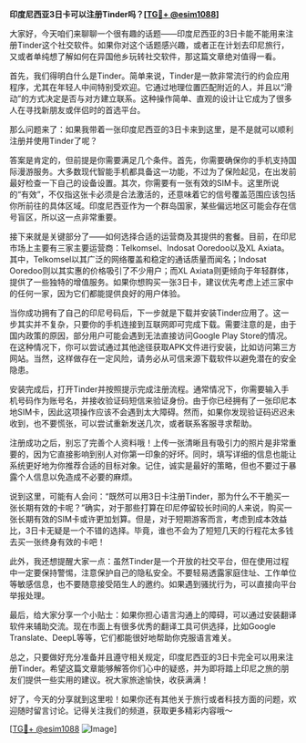**印度尼西亚3日卡可以注册Tinder吗？[[TG💪+ @esim1088](https://t.me/s/esim1088)]**

大家好，今天咱们来聊聊一个很有趣的话题——印度尼西亚的3日卡能不能用来注册Tinder这个社交软件。如果你对这个话题感兴趣，或者正在计划去印尼旅行，又或者单纯想了解如何在异国他乡玩转社交软件，那这篇文章绝对值得一看。

首先，我们得明白什么是Tinder。简单来说，Tinder是一款非常流行的约会应用程序，尤其在年轻人中间特别受欢迎。它通过地理位置匹配附近的人，并且以“滑动”的方式决定是否与对方建立联系。这种操作简单、直观的设计让它成为了很多人在寻找新朋友或伴侣时的首选平台。

那么问题来了：如果我带着一张印度尼西亚的3日卡来到这里，是不是就可以顺利注册并使用Tinder了呢？

答案是肯定的，但前提是你需要满足几个条件。首先，你需要确保你的手机支持国际漫游服务。大多数现代智能手机都具备这一功能，不过为了保险起见，在出发前最好检查一下自己的设备设置。其次，你需要有一张有效的SIM卡。这里所说的“有效”，不仅指这张卡必须是合法激活的，还意味着它的信号覆盖范围应该包括你所前往的具体区域。印度尼西亚作为一个群岛国家，某些偏远地区可能会存在信号盲区，所以这一点非常重要。

接下来就是关键部分了——如何选择合适的运营商及其提供的套餐。目前，在印尼市场上主要有三家主要运营商：Telkomsel、Indosat Ooredoo以及XL Axiata。其中，Telkomsel以其广泛的网络覆盖和稳定的通话质量而闻名；Indosat Ooredoo则以其实惠的价格吸引了不少用户；而XL Axiata则更倾向于年轻群体，提供了一些独特的增值服务。如果你想购买一张3日卡，建议优先考虑上述三家中的任何一家，因为它们都能提供良好的用户体验。

当你成功拥有了自己的印尼号码后，下一步就是下载并安装Tinder应用了。这一步其实并不复杂，只要你的手机连接到互联网即可完成下载。需要注意的是，由于国内政策的原因，部分用户可能会遇到无法直接访问Google Play Store的情况。在这种情况下，你可以尝试通过其他途径获取APK文件进行安装，比如访问第三方网站。当然，这样做存在一定风险，请务必从可信来源下载软件以避免潜在的安全隐患。

安装完成后，打开Tinder并按照提示完成注册流程。通常情况下，你需要输入手机号码作为账号名，并接收验证码短信来验证身份。由于你已经拥有了一张印尼本地SIM卡，因此这项操作应该不会遇到太大障碍。然而，如果你发现验证码迟迟未收到，也不要慌张，可以尝试重新发送几次，或者联系客服寻求帮助。

注册成功之后，别忘了完善个人资料哦！上传一张清晰且有吸引力的照片是非常重要的，因为它直接影响到别人对你第一印象的好坏。同时，填写详细的信息也能让系统更好地为你推荐合适的目标对象。记住，诚实是最好的策略，但也不要过于暴露个人信息以免造成不必要的麻烦。

说到这里，可能有人会问：“既然可以用3日卡注册Tinder，那为什么不干脆买一张长期有效的卡呢？”确实，对于那些打算在印尼停留较长时间的人来说，购买一张长期有效的SIM卡或许更加划算。但是，对于短期游客而言，考虑到成本效益比，3日卡无疑是一个不错的选择。毕竟，谁也不会为了短短几天的行程花太多钱去买一张终身有效的卡吧！

此外，我还想提醒大家一点：虽然Tinder是一个开放的社交平台，但在使用过程中一定要保持警惕，注意保护自己的隐私安全。不要轻易透露家庭住址、工作单位等敏感信息，也不要随意接受陌生人的邀约。如果遇到骚扰行为，可以直接向平台举报处理。

最后，给大家分享一个小贴士：如果你担心语言沟通上的障碍，可以通过安装翻译软件来辅助交流。现在市面上有很多优秀的翻译工具可供选择，比如Google Translate、DeepL等等，它们都能很好地帮助你克服语言难关。

总之，只要做好充分准备并且遵守相关规定，印度尼西亚的3日卡完全可以用来注册Tinder。希望这篇文章能够解答你们心中的疑惑，并为即将踏上印尼之旅的朋友们提供一些实用的建议。祝大家旅途愉快，收获满满！

好了，今天的分享就到这里啦！如果你还有其他关于旅行或者科技方面的问题，欢迎随时留言讨论。记得关注我们的频道，获取更多精彩内容哦～

[[TG💪+ @esim1088](https://t.me/s/esim1088) ![Image](https://i.postimg.cc/4NQfJmqS/Snipaste-2025-05-13-00-14-12.png)]